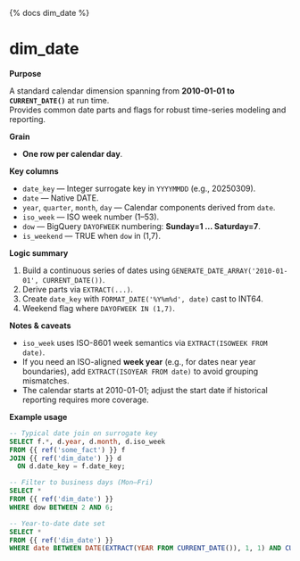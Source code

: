 {% docs dim_date %}

# dim_date

**Purpose**

A standard calendar dimension spanning from **2010-01-01 to `CURRENT_DATE()`** at run time.  
Provides common date parts and flags for robust time-series modeling and reporting.

**Grain**

- **One row per calendar day**.

**Key columns**

- `date_key` — Integer surrogate key in `YYYYMMDD` (e.g., 20250309).  
- `date` — Native DATE.  
- `year`, `quarter`, `month`, `day` — Calendar components derived from `date`.  
- `iso_week` — ISO week number (1–53).  
- `dow` — BigQuery `DAYOFWEEK` numbering: **Sunday=1 … Saturday=7**.  
- `is_weekend` — TRUE when `dow` in (1,7).

**Logic summary**

1. Build a continuous series of dates using `GENERATE_DATE_ARRAY('2010-01-01', CURRENT_DATE())`.  
2. Derive parts via `EXTRACT(...)`.  
3. Create `date_key` with `FORMAT_DATE('%Y%m%d', date)` cast to INT64.  
4. Weekend flag where `DAYOFWEEK IN (1,7)`.

**Notes & caveats**

- `iso_week` uses ISO-8601 week semantics via `EXTRACT(ISOWEEK FROM date)`.  
- If you need an ISO-aligned **week year** (e.g., for dates near year boundaries), add `EXTRACT(ISOYEAR FROM date)` to avoid grouping mismatches.  
- The calendar starts at 2010-01-01; adjust the start date if historical reporting requires more coverage.

**Example usage**

```sql
-- Typical date join on surrogate key
SELECT f.*, d.year, d.month, d.iso_week
FROM {{ ref('some_fact') }} f
JOIN {{ ref('dim_date') }} d
  ON d.date_key = f.date_key;

-- Filter to business days (Mon–Fri)
SELECT *
FROM {{ ref('dim_date') }}
WHERE dow BETWEEN 2 AND 6;

-- Year-to-date date set
SELECT *
FROM {{ ref('dim_date') }}
WHERE date BETWEEN DATE(EXTRACT(YEAR FROM CURRENT_DATE()), 1, 1) AND CURRENT_DATE();
